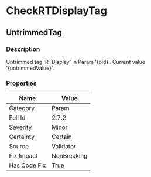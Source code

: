﻿---  
uid: Validator_2_7_2  
---

# CheckRTDisplayTag

## UntrimmedTag

### Description

Untrimmed tag 'RTDisplay' in Param '{pid}'. Current value '{untrimmedValue}'.

### Properties

| Name         | Value       |
| ------------ | ----------- |
| Category     | Param       |
| Full Id      | 2.7.2       |
| Severity     | Minor       |
| Certainty    | Certain     |
| Source       | Validator   |
| Fix Impact   | NonBreaking |
| Has Code Fix | True        |
